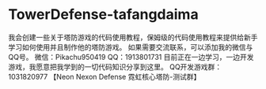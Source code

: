 # TowerDefense-tafangdaima
我会创建一些关于塔防游戏的代码使用教程，保姆级的代码使用教程来提供给新手学习如何使用并且制作他的塔防游戏。
如果需要交流联系，可以添加我的微信与QQ号。
微信：Pikachu950419
QQ：1913801731
目前正在一边学习，一边开发游戏，我愿意把我学到的一切代码知识分享到这里。
QQ开发游戏群：1031820977 【Neon Nexon Defense 霓虹核心塔防-测试群】
